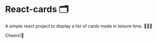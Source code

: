 # React-cards 🗂

A simple react project to display a list of cards made in leisure time. 🏌🏻‍♀️

Cheers!🥂